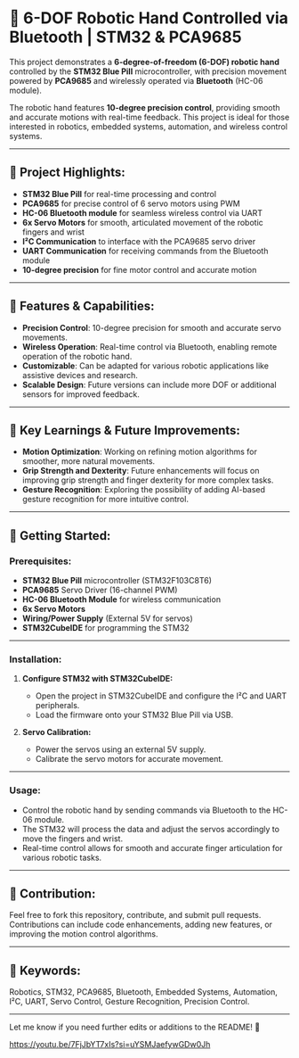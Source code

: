 # 🚀 **6-DOF Robotic Hand Controlled via Bluetooth | STM32 & PCA9685**

This project demonstrates a **6-degree-of-freedom (6-DOF) robotic hand** controlled by the **STM32 Blue Pill** microcontroller, with precision movement powered by **PCA9685** and wirelessly operated via **Bluetooth** (HC-06 module).

The robotic hand features **10-degree precision control**, providing smooth and accurate motions with real-time feedback. This project is ideal for those interested in robotics, embedded systems, automation, and wireless control systems.

---


## **🔹 Project Highlights:**

- **STM32 Blue Pill** for real-time processing and control
- **PCA9685** for precise control of 6 servo motors using PWM
- **HC-06 Bluetooth module** for seamless wireless control via UART
- **6x Servo Motors** for smooth, articulated movement of the robotic fingers and wrist
- **I²C Communication** to interface with the PCA9685 servo driver
- **UART Communication** for receiving commands from the Bluetooth module
- **10-degree precision** for fine motor control and accurate motion

---

## **🔹 Features & Capabilities:**

- **Precision Control**: 10-degree precision for smooth and accurate servo movements.
- **Wireless Operation**: Real-time control via Bluetooth, enabling remote operation of the robotic hand.
- **Customizable**: Can be adapted for various robotic applications like assistive devices and research.
- **Scalable Design**: Future versions can include more DOF or additional sensors for improved feedback.

---

## **🔹 Key Learnings & Future Improvements:**

- **Motion Optimization**: Working on refining motion algorithms for smoother, more natural movements.
- **Grip Strength and Dexterity**: Future enhancements will focus on improving grip strength and finger dexterity for more complex tasks.
- **Gesture Recognition**: Exploring the possibility of adding AI-based gesture recognition for more intuitive control.

---

## **🔹 Getting Started:**

### **Prerequisites:**

- **STM32 Blue Pill** microcontroller (STM32F103C8T6)
- **PCA9685** Servo Driver (16-channel PWM)
- **HC-06 Bluetooth Module** for wireless communication
- **6x Servo Motors**
- **Wiring/Power Supply** (External 5V for servos)
- **STM32CubeIDE** for programming the STM32

---

### **Installation:**

1. **Configure STM32 with STM32CubeIDE:**
   - Open the project in STM32CubeIDE and configure the I²C and UART peripherals.
   - Load the firmware onto your STM32 Blue Pill via USB.


2. **Servo Calibration:**
   - Power the servos using an external 5V supply.
   - Calibrate the servo motors for accurate movement.

---

### **Usage:**

- Control the robotic hand by sending commands via Bluetooth to the HC-06 module.
- The STM32 will process the data and adjust the servos accordingly to move the fingers and wrist.
- Real-time control allows for smooth and accurate finger articulation for various robotic tasks.

---

## **🔹 Contribution:**

Feel free to fork this repository, contribute, and submit pull requests. Contributions can include code enhancements, adding new features, or improving the motion control algorithms.

---

## **🔹 Keywords:**

Robotics, STM32, PCA9685, Bluetooth, Embedded Systems, Automation, I²C, UART, Servo Control, Gesture Recognition, Precision Control.

---

Let me know if you need further edits or additions to the README! 🚀

https://youtu.be/7FjJbYT7xIs?si=uYSMJaefywGDw0Jh
